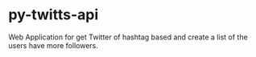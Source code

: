 # py-twitts-api
Web Application for get Twitter of hashtag based and create a list of the users have more followers.
